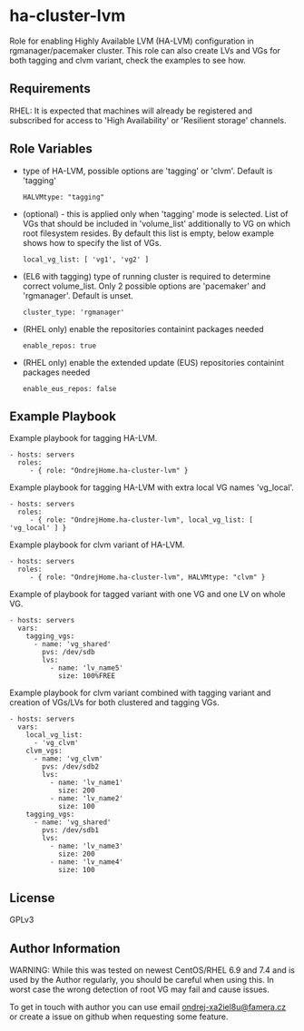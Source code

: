 ha-cluster-lvm
=========

Role for enabling Highly Available LVM (HA-LVM) configuration in rgmanager/pacemaker cluster.
This role can also create LVs and VGs for both tagging and clvm variant, check the examples to see how.

Requirements
------------

RHEL: It is expected that machines will already be registered and subscribed for access to 'High Availability' or 'Resilient storage' channels.

Role Variables
--------------

  - type of HA-LVM, possible options are 'tagging' or 'clvm'. Default is 'tagging'
  
    ```
    HALVMtype: "tagging"
    ```

  - (optional) - this is applied only when 'tagging' mode is selected. List of VGs that should be included in 'volume_list' additionally to VG on which root filesystem resides. By default this list is empty, below example shows how to specify the list of VGs.
  
    ```
    local_vg_list: [ 'vg1', 'vg2' ]
    ```

  - (EL6 with tagging) type of running cluster is required to determine correct volume_list. Only 2 possible options are 'pacemaker' and 'rgmanager'. Default is unset.
    ```
    cluster_type: 'rgmanager'
    ```

  - (RHEL only) enable the repositories containint packages needed
    ```
    enable_repos: true
    ```

  - (RHEL only) enable the extended update (EUS) repositories containint packages needed
    ```
    enable_eus_repos: false
    ```


Example Playbook
----------------

Example playbook for tagging HA-LVM.

    - hosts: servers
      roles:
         - { role: "OndrejHome.ha-cluster-lvm" }

Example playbook for tagging HA-LVM with extra local VG names 'vg_local'.

    - hosts: servers
      roles:
         - { role: "OndrejHome.ha-cluster-lvm", local_vg_list: [ 'vg_local' ] }

Example playbook for clvm variant of HA-LVM.

    - hosts: servers
      roles:
         - { role: "OndrejHome.ha-cluster-lvm", HALVMtype: "clvm" }

Example of playbook for tagged variant with one VG and one LV on whole VG.

    - hosts: servers
      vars:
        tagging_vgs:
          - name: 'vg_shared'
            pvs: /dev/sdb
            lvs:
              - name: 'lv_name5'
                size: 100%FREE


Example playbook for clvm variant combined with tagging variant and creation of VGs/LVs for both clustered and tagging VGs.

    - hosts: servers
      vars:
        local_vg_list:
          - 'vg_clvm'
        clvm_vgs:
          - name: 'vg_clvm'
            pvs: /dev/sdb2
            lvs:
              - name: 'lv_name1'
                size: 200
              - name: 'lv_name2'
                size: 100
        tagging_vgs:
          - name: 'vg_shared'
            pvs: /dev/sdb1
            lvs:
              - name: 'lv_name3'
                size: 200
              - name: 'lv_name4'
                size: 100

License
-------

GPLv3

Author Information
------------------

WARNING: While this was tested on newest CentOS/RHEL 6.9 and 7.4 and is used by
  the Author regularly, you should be careful when using this. In worst case the
  wrong detection of root VG may fail and cause issues.

To get in touch with author you can use email ondrej-xa2iel8u@famera.cz or create a issue on github when requesting some feature.
